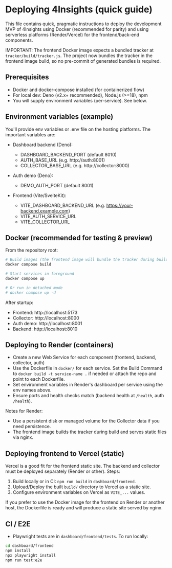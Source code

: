 # Deploying 4Insights (quick guide)

This file contains quick, pragmatic instructions to deploy the development MVP
of 4Insights using Docker (recommended for parity) and using serverless
platforms (Render/Vercel) for the frontend/back-end components.

IMPORTANT: The frontend Docker image expects a bundled tracker at
`tracker/build/tracker.js`. The project now bundles the tracker in the frontend
image build, so no pre-commit of generated bundles is required.

## Prerequisites

- Docker and docker-compose installed (for containerized flow)
- For local dev: Deno (v2.x+ recommended), Node.js (>=18), npm
- You will supply environment variables (per-service). See below.

## Environment variables (example)

You'll provide env variables or .env file on the hosting platforms. The
important variables are:

- Dashboard backend (Deno):
  - DASHBOARD_BACKEND_PORT (default 8010)
  - AUTH_BASE_URL (e.g. http://auth:8001)
  - COLLECTOR_BASE_URL (e.g. http://collector:8000)

- Auth demo (Deno):
  - DEMO_AUTH_PORT (default 8001)

- Frontend (Vite/SvelteKit):
  - VITE_DASHBOARD_BACKEND_URL (e.g. https://your-backend.example.com)
  - VITE_AUTH_SERVICE_URL
  - VITE_COLLECTOR_URL

## Docker (recommended for testing & preview)

From the repository root:

```bash
# Build images (the frontend image will bundle the tracker during build)
docker compose build

# Start services in foreground
docker compose up

# Or run in detached mode
# docker compose up -d
```

After startup:

- Frontend: http://localhost:5173
- Collector: http://localhost:8000
- Auth demo: http://localhost:8001
- Backend: http://localhost:8010

## Deploying to Render (containers)

- Create a new Web Service for each component (frontend, backend, collector,
  auth)
- Use the Dockerfile in `docker/` for each service. Set the Build Command to
  `docker build -t service-name .` if needed or attach the repo and point to
  each Dockerfile.
- Set environment variables in Render's dashboard per service using the env
  names above.
- Ensure ports and health checks match (backend health at `/health`, auth
  `/health`).

Notes for Render:

- Use a persistent disk or managed volume for the Collector data if you need
  persistence.
- The frontend image builds the tracker during build and serves static files via
  nginx.

## Deploying frontend to Vercel (static)

Vercel is a good fit for the frontend static site. The backend and collector
must be deployed separately (Render or other). Steps:

1. Build locally or in CI: `npm run build` in `dashboard/frontend`.
2. Upload/Deploy the built `build/` directory to Vercel as a static site.
3. Configure environment variables on Vercel as `VITE_...` values.

If you prefer to use the Docker image for the frontend on Render or another
host, the Dockerfile is ready and will produce a static site served by nginx.

## CI / E2E

- Playwright tests are in `dashboard/frontend/tests`. To run locally:

```bash
cd dashboard/frontend
npm install
npx playwright install
npm run test:e2e
```
